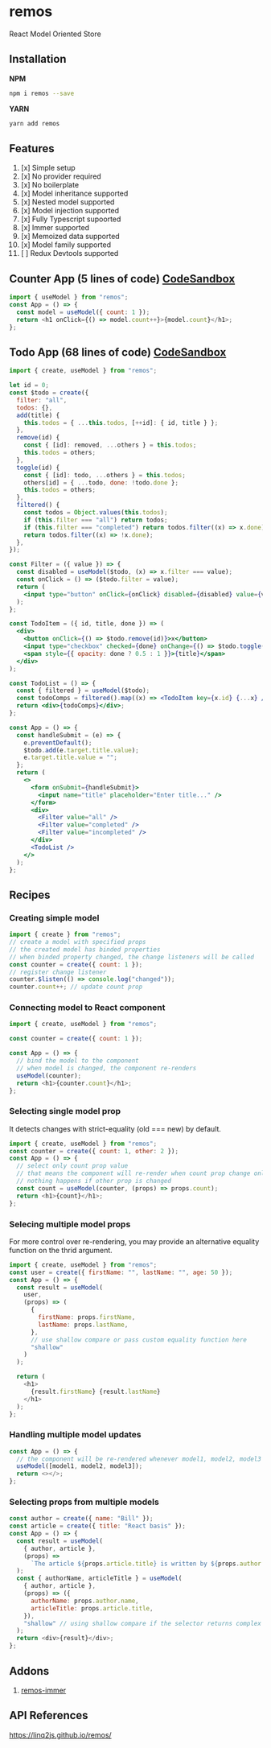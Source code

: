 # remos

React Model Oriented Store

## Installation

**NPM**

```bash
npm i remos --save
```

**YARN**

```bash
yarn add remos
```

## Features

1. [x] Simple setup
2. [x] No provider required
3. [x] No boilerplate
4. [x] Model inheritance supported
5. [x] Nested model supported
6. [x] Model injection supported
7. [x] Fully Typescript supoorted
8. [x] Immer supported
9. [x] Memoized data supported
10. [x] Model family supported
11. [ ] Redux Devtools supported

## Counter App (5 lines of code) [CodeSandbox](https://codesandbox.io/s/solitary-cherry-5th8g7)

```js
import { useModel } from "remos";
const App = () => {
  const model = useModel({ count: 1 });
  return <h1 onClick={() => model.count++}>{model.count}</h1>;
};
```

## Todo App (68 lines of code) [CodeSandbox](https://codesandbox.io/s/remos-todo-qlqmne)

```jsx
import { create, useModel } from "remos";

let id = 0;
const $todo = create({
  filter: "all",
  todos: {},
  add(title) {
    this.todos = { ...this.todos, [++id]: { id, title } };
  },
  remove(id) {
    const { [id]: removed, ...others } = this.todos;
    this.todos = others;
  },
  toggle(id) {
    const { [id]: todo, ...others } = this.todos;
    others[id] = { ...todo, done: !todo.done };
    this.todos = others;
  },
  filtered() {
    const todos = Object.values(this.todos);
    if (this.filter === "all") return todos;
    if (this.filter === "completed") return todos.filter((x) => x.done);
    return todos.filter((x) => !x.done);
  },
});

const Filter = ({ value }) => {
  const disabled = useModel($todo, (x) => x.filter === value);
  const onClick = () => ($todo.filter = value);
  return (
    <input type="button" onClick={onClick} disabled={disabled} value={value} />
  );
};

const TodoItem = ({ id, title, done }) => (
  <div>
    <button onClick={() => $todo.remove(id)}>x</button>
    <input type="checkbox" checked={done} onChange={() => $todo.toggle(id)} />
    <span style={{ opacity: done ? 0.5 : 1 }}>{title}</span>
  </div>
);

const TodoList = () => {
  const { filtered } = useModel($todo);
  const todoComps = filtered().map((x) => <TodoItem key={x.id} {...x} />);
  return <div>{todoComps}</div>;
};

const App = () => {
  const handleSubmit = (e) => {
    e.preventDefault();
    $todo.add(e.target.title.value);
    e.target.title.value = "";
  };
  return (
    <>
      <form onSubmit={handleSubmit}>
        <input name="title" placeholder="Enter title..." />
      </form>
      <div>
        <Filter value="all" />
        <Filter value="completed" />
        <Filter value="incompleted" />
      </div>
      <TodoList />
    </>
  );
};
```

## Recipes

### Creating simple model

```js
import { create } from "remos";
// create a model with specified props
// the created model has binded properties
// when binded property changed, the change listeners will be called
const counter = create({ count: 1 });
// register change listener
counter.$listen(() => console.log("changed"));
counter.count++; // update count prop
```

### Connecting model to React component

```js
import { create, useModel } from "remos";

const counter = create({ count: 1 });

const App = () => {
  // bind the model to the component
  // when model is changed, the component re-renders
  useModel(counter);
  return <h1>{counter.count}</h1>;
};
```

### Selecting single model prop

It detects changes with strict-equality (old === new) by default.

```js
import { create, useModel } from "remos";
const counter = create({ count: 1, other: 2 });
const App = () => {
  // select only count prop value
  // that means the component will re-render when count prop change only
  // nothing happens if other prop is changed
  const count = useModel(counter, (props) => props.count);
  return <h1>{count}</h1>;
};
```

### Selecing multiple model props

For more control over re-rendering, you may provide an alternative equality function on the thrid argument.

```js
import { create, useModel } from "remos";
const user = create({ firstName: "", lastName: "", age: 50 });
const App = () => {
  const result = useModel(
    user,
    (props) => (
      {
        firstName: props.firstName,
        lastName: props.lastName,
      },
      // use shallow compare or pass custom equality function here
      "shallow"
    )
  );

  return (
    <h1>
      {result.firstName} {result.lastName}
    </h1>
  );
};
```

### Handling multiple model updates

```js
const App = () => {
  // the component will be re-rendered whenever model1, model2, model3 are updated
  useModel([model1, model2, model3]);
  return <></>;
};
```

### Selecting props from multiple models

```js
const author = create({ name: "Bill" });
const article = create({ title: "React basis" });
const App = () => {
  const result = useModel(
    { author, article },
    (props) =>
      `The article ${props.article.title} is written by ${props.author.name}`
  );
  const { authorName, articleTitle } = useModel(
    { author, article },
    (props) => ({
      authorName: props.author.name,
      articleTitle: props.article.title,
    }),
    "shallow" // using shallow compare if the selector returns complex object
  );
  return <div>{result}</div>;
};
```

## Addons

1. [remos-immer](https://www.npmjs.com/package/remos-immer)

## API References

https://linq2js.github.io/remos/
